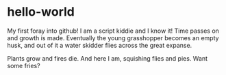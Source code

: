 # hello-world
My first foray into github!
I am a script kiddie and I know it! 
Time passes on and growth is made. 
Eventually the young grasshopper becomes an empty husk, and out of it a water skidder flies across the great expanse.

Plants grow and fires die. And here I am, squishing flies and pies. Want some fries?
